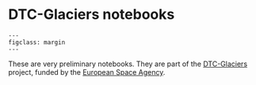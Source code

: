 # DTC-Glaciers notebooks

```{image} img/ESA_logo.svg
---
figclass: margin
---
```

These are very preliminary notebooks. They are part of the [DTC-Glaciers](https://dtcglaciers.org) project, funded by the [European Space Agency](https://www.esa.int/).
